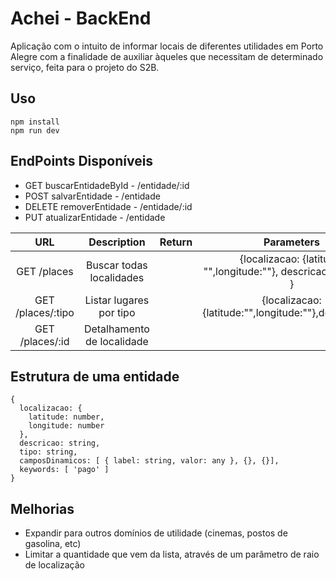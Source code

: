 # Achei - BackEnd
Aplicação com o intuito de informar locais de diferentes utilidades em Porto Alegre com a finalidade de auxiliar àqueles que necessitam de determinado serviço, feita para o projeto do S2B.

## Uso
```
npm install
npm run dev
```

## EndPoints Disponíveis


- GET buscarEntidadeById - /entidade/:id
- POST salvarEntidade - /entidade
- DELETE removerEntidade - /entidade/:id
- PUT atualizarEntidade - /entidade

| URL                                     | Description            | Return                      | Parameters                       |
|:---------------------------------------:|:----------------------:|:---------------------------:|:--------------------------------:|
| GET /places | Buscar todas localidades  |                        | {localizacao: {latitude: "",longitude:""}, descricao: "", tipo: "" }|
| GET /places/:tipo                       | Listar lugares por tipo |                             |{localizacao:{latitude:"",longitude:""},descricao:""}
| GET /places/:id                         | Detalhamento de localidade |                      |
## Estrutura de uma entidade
```
{
  localizacao: {
    latitude: number,
    longitude: number
  },
  descricao: string,
  tipo: string,
  camposDinamicos: [ { label: string, valor: any }, {}, {}],
  keywords: [ 'pago' ]
}
```
## Melhorias

- Expandir para outros domínios de utilidade (cinemas, postos de gasolina, etc)
- Limitar a quantidade que vem da lista, através de um parâmetro de raio de localização
